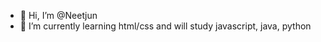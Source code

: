 - 👋 Hi, I’m @Neetjun
- 🌱 I’m currently learning html/css and will study javascript, java, python

<!---
Neetjun/Neetjun is a ✨ special ✨ repository because its `README.md` (this file) appears on your GitHub profile.
You can click the Preview link to take a look at your changes.
--->

